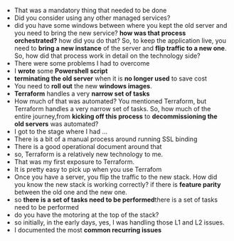- That was a mandatory thing that needed to be done
- Did you consider using any other managed services?
- did you have some windows between where you kept the old server and you need to bring the new service? **how was that process orchestrated?** how did you do that?
  So, to keep the application live, you need to **bring a new instance** of the server and **flip traffic to a new one**. So, how did that process work in detail on the technology side?
- There were some problems I had to overcome
- I **wrote** some **Powershell script**
- **terminating the old server** when it is **no longer used** to save cost
- You need to **roll out** the new **windows images**.
- **Terraform** handles a very **narrow set of tasks**
- How much of that was automated? You mentioned Terraform, but Terraform handles a very narrow set of tasks. So, how much of the entire journey,from **kicking off this process** to **decommissioning the old servers** was automated?
- I got to the stage where I had ...
- There is a bit of a manual process around running SSL binding
-  There is a good operational document around that
-  so, Terraform is a relatively new technology to me.
-  That was my first exposure to Terraform.
-  It is pretty easy to pick up when you use Terrafom
-  Once you have a server, you flip the traffic to the new stack. How did you know the new stack is working correctly? if there is **feature parity** between the old one and the new one.
-  so **there is a set of tasks need to be performed**there is a set of tasks need to be performed
-  do you have the motoring at the top of the stack?
-   so initially, in the early days, yes, I was handling those L1 and L2 issues.
-   I documented the most **common recurring issues**
  

